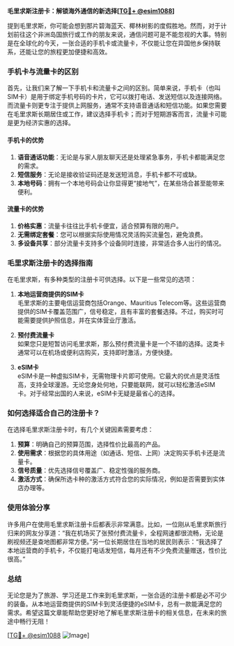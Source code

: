 **毛里求斯注册卡：解锁海外通信的新选择[[TG💪+ @esim1088](https://t.me/s/esim1088)]**

提到毛里求斯，你可能会想到那片碧海蓝天、椰林树影的度假胜地。然而，对于计划前往这个非洲岛国旅行或工作的朋友来说，通信问题可是不能忽视的大事。特别是在全球化的今天，一张合适的手机卡或流量卡，不仅能让您在异国他乡保持联系，还能让您的旅程更加便捷和高效。

### 手机卡与流量卡的区别

首先，让我们来了解一下手机卡和流量卡之间的区别。简单来说，手机卡（也叫SIM卡）是用于绑定手机号码的卡片，它可以拨打电话、发送短信以及连接网络。而流量卡则更专注于提供上网服务，通常不支持语音通话和短信功能。如果您需要在毛里求斯长期居住或工作，建议选择手机卡；而对于短期游客而言，流量卡可能是更为经济实惠的选择。

#### **手机卡的优势**
1. **语音通话功能**：无论是与家人朋友聊天还是处理紧急事务，手机卡都能满足您的需求。
2. **短信服务**：无论是接收验证码还是发送短消息，手机卡都不可或缺。
3. **本地号码**：拥有一个本地号码会让你显得更“接地气”，在某些场合甚至能带来便利。

#### **流量卡的优势**
1. **价格实惠**：流量卡往往比手机卡便宜，适合预算有限的用户。
2. **无需绑定套餐**：您可以根据实际使用情况灵活购买流量包，避免浪费。
3. **多设备共享**：部分流量卡支持多个设备同时连接，非常适合多人出行的情况。

### 毛里求斯注册卡的选择指南

在毛里求斯，有多种类型的注册卡可供选择。以下是一些常见的选项：

1. **本地运营商提供的SIM卡**  
   毛里求斯的主要电信运营商包括Orange、Mauritius Telecom等。这些运营商提供的SIM卡覆盖范围广，信号稳定，且有丰富的套餐选择。不过，购买时可能需要提供护照信息，并在实体营业厅激活。

2. **预付费流量卡**  
   如果您只是短暂访问毛里求斯，那么预付费流量卡是一个不错的选择。这类卡通常可以在机场或便利店购买，支持即时激活，方便快捷。

3. **eSIM卡**  
   eSIM卡是一种虚拟SIM卡，无需物理卡片即可使用。它最大的优点是灵活性高，支持全球漫游。无论您身处何地，只要能联网，就可以轻松激活eSIM卡。对于经常出国的人来说，eSIM卡无疑是最省心的选择。

### 如何选择适合自己的注册卡？

在选择毛里求斯注册卡时，有几个关键因素需要考虑：

1. **预算**：明确自己的预算范围，选择性价比最高的产品。
2. **使用需求**：根据您的具体用途（如通话、短信、上网）决定购买手机卡还是流量卡。
3. **信号质量**：优先选择信号覆盖广、稳定性强的服务商。
4. **激活方式**：确保所选卡种的激活方式符合您的实际情况，例如是否需要到实体店办理等。

### 使用体验分享

许多用户在使用毛里求斯注册卡后都表示非常满意。比如，一位刚从毛里求斯旅行归来的网友分享道：“我在机场买了张预付费流量卡，全程网速都很流畅，无论是刷视频还是查地图都非常方便。”另一位长期居住在当地的居民则表示：“我选择了本地运营商的手机卡，不仅能打电话发短信，每月还有不少免费流量赠送，性价比很高。”

### 总结

无论您是为了旅游、学习还是工作来到毛里求斯，一张合适的注册卡都是必不可少的装备。从本地运营商提供的SIM卡到灵活便捷的eSIM卡，总有一款能满足您的需求。希望这篇文章能帮助您更好地了解毛里求斯注册卡的相关信息，在未来的旅途中畅行无阻！

[[TG💪+ @esim1088](https://t.me/s/esim1088) ![Image](https://i.postimg.cc/4NQfJmqS/Snipaste-2025-05-13-00-14-12.png)]